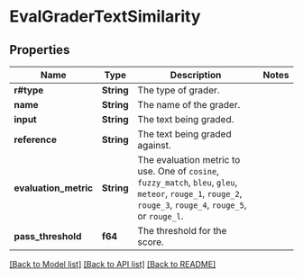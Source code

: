 # EvalGraderTextSimilarity

## Properties

Name | Type | Description | Notes
------------ | ------------- | ------------- | -------------
**r#type** | **String** | The type of grader. | 
**name** | **String** | The name of the grader. | 
**input** | **String** | The text being graded. | 
**reference** | **String** | The text being graded against. | 
**evaluation_metric** | **String** | The evaluation metric to use. One of `cosine`, `fuzzy_match`, `bleu`,  `gleu`, `meteor`, `rouge_1`, `rouge_2`, `rouge_3`, `rouge_4`, `rouge_5`,  or `rouge_l`.  | 
**pass_threshold** | **f64** | The threshold for the score. | 

[[Back to Model list]](../README.md#documentation-for-models) [[Back to API list]](../README.md#documentation-for-api-endpoints) [[Back to README]](../README.md)


